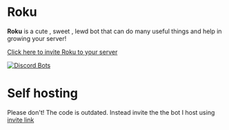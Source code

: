 # Roku
**Roku** is a cute , sweet , lewd bot that can do many useful things and help in growing your server!

[Click here to invite Roku to your server](https://discord.com/api/oauth2/authorize?client_id=706531890718310492&permissions=8&redirect_uri=https%3A%2F%2Fdiscord.gg%2FzMRKMMF&response_type=code&scope=bot%20guilds)

[![Discord Bots](https://discordbots.org/api/widget/706531890718310492.svg)](https://discordbots.org/bot/706531890718310492)


# Self hosting
Please don't! The code is outdated. Instead invite the the bot I host using [invite link](https://discord.com/api/oauth2/authorize?client_id=706531890718310492&permissions=8&redirect_uri=https%3A%2F%2Fdiscord.gg%2FzMRKMMF&response_type=code&scope=bot%20guilds)
